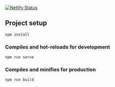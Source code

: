 [![Netlify Status](https://api.netlify.com/api/v1/badges/ce5fa2f7-c2fc-4189-aeec-1ce5be403636/deploy-status)](https://app.netlify.com/sites/unsplash-api-vue/deploys)


## Project setup
```
npm install
```

### Compiles and hot-reloads for development
```
npm run serve
```

### Compiles and minifies for production
```
npm run build
```

